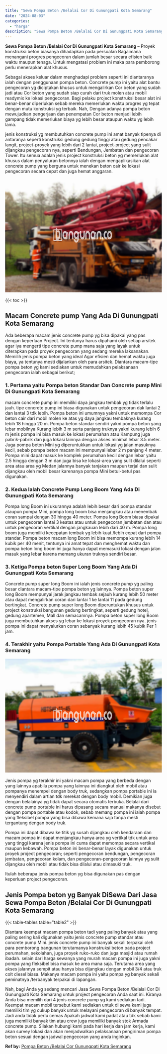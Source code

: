 ```yaml
---
title: "Sewa Pompa Beton /Belalai Cor Di Gunungpati Kota Semarang"
date: "2024-08-03"
categories: 
  - "harga"
description: "Sewa Pompa Beton /Belalai Cor Di Gunungpati Kota Semarang. Nah, bagi Anda yg sedang mencari Jasa Sewa Pompa Beton /Belalai Cor Di Gunungpati Kota Semarang un..."
---
```


**Sewa Pompa Beton /Belalai Cor Di Gunungpati Kota Semarang** – Proyek konstruksi beton biasanya dihadapkan pada persoalan Bagaimana menangani progres pengecoran dalam jumlah besar secara efisien baik waktu maupun tenaga. Untuk mengatasi problem ini maka para pemborong perlu menerapkan alat khusus.

Sebagai akses keluar dalam menghadapi problem seperti ini diantaranya ialah dengan penggunaan pompa beton. Concrete pump ini yaitu alat bantu pengecoran yg diciptakan khusus untuk mengalirkan Cor beton yang sudah jadi atau Cor beton yang sudah siap curah dari truk molen atau mobil readymix ke lokasi pengecoran. Bagi pelaku project konstruksi besar alat ini benar-benar diperlukan sebab mereka memerlukan waktu progres yg tepat dengan mutu konstruksi yg terbaik. Nah, Dengan adanya pompa beton mewujudkan pengerjaan dan penempatan Cor beton menjadi lebih gampang tidak memerlukan biaya yg lebih besar ataupun waktu yg lebih lama.

jenis konstruksi yg membutuhkan concrete pump ini amat banyak tipenya di antaranya seperti konstruksi gedung gedung tinggi atau gedung pencakar langit, project-proyek yang lebih dari 2 lantai, project-project yang sulit dijangkau pengecoran nya, seperti Bendungan, Jembatan dan pengecoran Tower. Itu semua adalah jenis project konstruksi beton yg memerlukan alat khusus dalam penyaluran betonnya ialah dengan mengaplikasikan alat concrete pump yang berguna untuk menekan beton cair ke lokasi pengecoran secara cepat dan juga hemat anggaran.

![Sewa Pompa Beton /Belalai Cor Di Gunungpati Kota Semarang](/images/sewa-concrete-pump-37.png)

{{< toc >}}

## Macam Concrete pump Yang Ada Di Gunungpati Kota Semarang

Ada beberapa macam jenis concrete pump yg bisa dipakai yang pas dengan keperluan Project. Ini tentunya harus dipahami oleh setiap arsitek agar iya mengerti tipe concrete pump mana saja yang layak untuk diterapkan pada proyek pengecoran yang sedang mereka laksanakan. Memilih jenis pompa beton yang ideal Agar efisien dan hemat waktu juga biaya, ya tentunya mesti dijalankan oleh para arsitek. Diantara macam-tipe pompa beton yg kami sediakan untuk memudahkan pelaksanaan pengecoran ialah sebagai berikut;

### 1\. Pertama yaitu Pompa beton Standar Dan Concrete pump Mini Di Gunungpati Kota Semarang

macam concrete pump ini memiliki daya jangkau tembak yg tidak terlalu jauh. tipe concrete pump ini biasa digunakan untuk pengecoran dak lantai 2 dan lantai 3 tdk lebih. Pompa beton ini umumnya yakni untuk memompa Cor beton cair dari mobil molen ke atas yg daya jangkau tembaknya kurang lebih 18 hingga 20 m. Pompa beton standar sendiri yakni pompa beton yang lebar mobilnya Kurang lebih 3 m serta panjang truknya yakni kurang lebih 6 m jenis pompa ini bisa masuk ke lokasi perumahan atau Kampung juga pabrik-pabrik dan juga lokasi lainnya dengan akses minimal lebar 3.5 meter. Juga pompa beton Mini yg diperuntukkan untuk lokasi yg jalan masuknya kecil, sebab pompa beton macam ini mempunyai lebar 2 m panjang 4 meter. Pompa mini dapat masuk ke komplek perumahan kecil dengan lebar yaitu 2.5 hingga dengan 3 m dan juga bisa ke lokasi-area yang sulit dilalui seperti area atau area yg Medan jalannya banyak tanjakan maupun terjal dan sulit dijangkau oleh mobil besar karenanya pompa Mini betul-betul pas digunakan.

### 2\. Kedua Ialah Concrete Pump Long Boom Yang Ada Di Gunungpati Kota Semarang

Pompa long Boom ini ukurannya adalah lebih besar dari pompa standar ataupun pompa Mini, pompa long boom bisa menjangkau atau menembak coran sampai dengan 30 hingga 40 meter. Pompa long Boom biasa dipakai untuk pengecoran lantai 3 keatas atau untuk pengecoran jembatan dan atau untuk pengecoran vertikal dengan jangkauan lebih dari 40 m. Pompa long boom juga memiliki kecepatan tembak yg lebih kuat /lebih cepat dari pompa standar. Pompa beton macam long Boom ini bisa memompa kurang lebih 14 kubik per 40 menit, tentunya ini amat tepat dan menghemat waktu dan pompa beton long boom ini juga hanya dapat memasuki lokasi dengan jalan masuk yang lebar karena memang ukuran truknya sendiri besar.

### 3\. Ketiga Pompa beton Super Long Boom Yang Ada Di Gunungpati Kota Semarang

Concrete pump super long Boom ini ialah jenis concrete pump yg paling besar diantara macam-tipe pompa beton yg lainnya. Pompa beton super long Boom mempunyai jarak jangkau tembak sejauh kurang lebih 50 meter atau dapat mengalirkan coran dari lantai 1 ke lantai 11 pada gedung bertingkat. Concrete pump super long Boom diperuntukan khusus untuk project konstruksi bangunan gedung bertingkat, seperti gedung hotel, gedung apartemen, Mall dan semacamnya. Pompa beton super long Boom juga membutuhkan akses yg lebar ke lokasi proyek pengecoran nya. jenis pompa ini dapat menyalurkan coran sebanyak kurang lebih 45 kubik Per 1 jam.

### 4\. Terakhir yaitu Pompa Portable Yang Ada Di Gunungpati Kota Semarang

![Sewa Pompa Beton /Belalai Cor Di Gunungpati Kota Semarang](/images/sewa-concrete-pump-16.png)

Jenis pompa yg terakhir ini yakni macam pompa yang berbeda dengan yang lainnya apabila pompa yang lainnya ini diangkut oleh mobil atau pompanya menempel dengan body truk, sedangkan pompa portable ini ia menyendiri dalam artian tdk merekat dengan body mobil. Demikian juga dengan belalainya yg tidak dapat secara otomatis terbuka. Belalai dari concrete pump portable ini harus dipasang secara manual makanya disebut dengan pompa portable atau kodok, sebab memang pompa ini ialah pompa yang fleksibel pompa yang bisa dibawa kemana saja tanpa mesti tergantung dengan body truk.

Pompa ini dapat dibawa ke titik yg susah dijangkau oleh kendaraan dan macam pompa ini dapat menjangkau hanya area yg vertikal tdk untuk area yang tinggi karena jenis pompa ini cuma dapat memompa secara vertikal maupun kebawah. Pompa beton ini benar-benar layak digunakan untuk proyek project pengecoran; seperti pengecoran bendungan, pengecoran jembatan, pengecoran kolam, dan pengecoran-pengecoran lainnya yg sulit dijangkau oleh mobil atau tidak bisa dilalui atau dimasuki truk.

Itulah beberapa jenis pompa beton yg bisa digunakan pas dengan keperluan project pengecoran.

## Jenis Pompa beton yg Banyak DiSewa Dari Jasa Sewa Pompa Beton /Belalai Cor Di Gunungpati Kota Semarang

{{< table-tables table="table2" >}}

Diantara keempat macam pompa beton tadi yang paling banyak atau yang paling sering kali digunakan yaitu jenis concrete pump standar atau concrete pump Mini. jenis concrete pump ini banyak sekali terpakai oleh para pemborong bangunan terutamanya konstruksi beton pada project perumahan, sekolahan, juga proyek ruko-ruko dan juga masjid atau rumah ibadah. selain dari harga sewanya yang murah macam pompa ini juga yakni pompa yang fleksibel bisa masuk ke area mana saja. Terutama area yang akses jalannya sempit atau hanya bisa dijangkau dengan mobil 3/4 atau truk colt diesel biasa. Makanya macam pompa ini yaitu pompa yg banyak sekali peminatnya /terbanyak terpakai di lapangan.

Nah, bagi Anda yg sedang mencari Jasa Sewa Pompa Beton /Belalai Cor Di Gunungpati Kota Semarang untuk project pengecoran Anda saat ini. Kiranya Anda bisa memilih dari 4 jenis concrete pump yg kami sediakan tadi. Keempat macam mobil tersebut kami sediakan untuk di sewa kami juga memiliki tim yg cukup banyak untuk melayani pengecoran di banyak tempat. Jadi anda tidak perlu cemas Apakah jadwal kami padat atau tdk sebab kami juga memiliki banyak tim atau crew juga memiliki banyak stok Armada concrete pump. Silakan hubungi kami pada hari kerja dan jam kerja, kami akan survey lokasi dan akan menjadwalkan pelaksanaan pengiriman pompa beton sesuai dengan jadwal pengecoran yang anda inginkan.

**Ref by:** [Pompa Beton /Belalai Cor Gunungpati Kota Semarang](https://id.wikipedia.org/wiki/Pompa)
